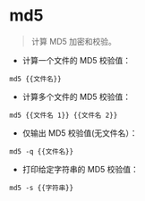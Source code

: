 # md5

> 计算 MD5 加密和校验。

- 计算一个文件的 MD5 校验值：

`md5 {{文件名}}`

- 计算多个文件的 MD5 校验值：

`md5 {{文件名 1}} {{文件名 2}}`

- 仅输出 MD5 校验值(无文件名）：

`md5 -q {{文件名}}`

- 打印给定字符串的 MD5 校验值：

`md5 -s {{字符串}}`
